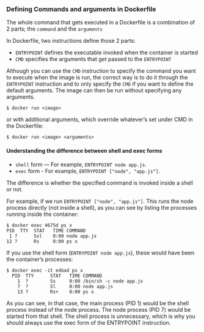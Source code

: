 ### Defining Commands and arguments in Dockerfile

The whole command that gets executed in a Dockerfile is a combination of 2 parts; the `command` and the `arguments`

In Dockerfile, two instructions define those 2 parts:
- `ENTRYPOINT` defines the executable invoked when the container is started
- `CMD` specifies the arguments that get passed to the `ENTRYPOINT`

Although you can use the `CMD` instruction to specify the command you want to execute when the image is run, the correct way is to do it through the `ENTRYPOINT` instruction and to only specify the `CMD` if you want to define the default arguments. The image can then be run without specifying any arguments.

```$ docker run <image>```

or with additional arguments, which override whatever’s set under CMD in the Dockerfile: 

```$ docker run <image> <arguments>```

#### Understanding the difference between shell and exec forms
- `shell` form — For example, `ENTRYPOINT node app.js`.
- `exec` form - For example, `ENTRYPOINT ["node", "app.js"]`.

The difference is whether the specified command is invoked inside a shell or not.

For example, if we run `ENTRYPOINT ["node", "app.js"]`. 
This runs the node process directly (not inside a shell), as you can see by listing the processes running inside the container:

```
$ docker exec 4675d ps x
PID  TTY  STAT   TIME COMMAND
 1 ?      Ssl    0:00 node app.js
12 ?      Rs     0:00 ps x
```

If you use the shell form (`ENTRYPOINT node app.js`), these would have been the container’s processes:

```
$ docker exec -it e4bad ps x
  PID  TTY      STAT   TIME COMMAND
    1  ?        Ss     0:00 /bin/sh -c node app.js
    7  ?        Sl     0:00 node app.js
    13 ?        Rs+    0:00 ps x
```

As you can see, in that case, the main process (PID 1) would be the shell process instead of the node process. The node process (PID 7) would be started from that shell. The shell process is unnecessary, which is why you should always use the exec form of the ENTRYPOINT instruction.

